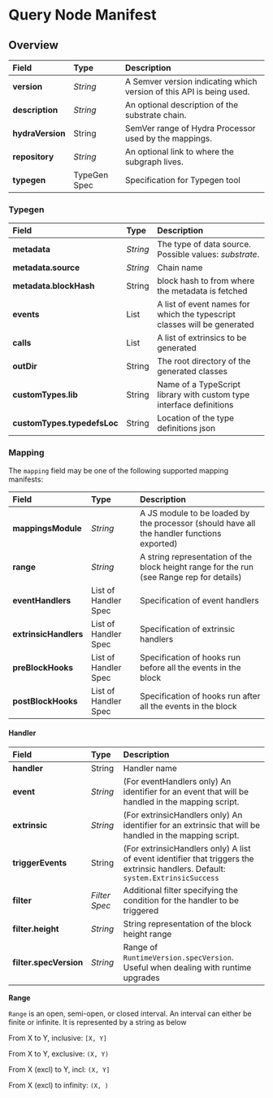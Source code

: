 # Query Node Manifest

## Overview

| Field | Type | Description |
| :--- | :--- | :--- |
| **version** | _String_ | A Semver version indicating which version of this API is being used. |
| **description** | _String_ | An optional description of the substrate chain. |
| **hydraVersion** | String | SemVer range of Hydra Processor used by the mappings. |
| **repository** | _String_ | An optional link to where the subgraph lives. |
| **typegen** | TypeGen Spec | Specification for Typegen tool |

### Typegen

| Field | Type | Description |
| :--- | :--- | :--- |
| **metadata** | _String_ | The type of data source. Possible values: _substrate_. |
| **metadata.source** | _String_ | Chain name |
| **metadata.blockHash** | String | block hash to from where the metadata is fetched |
| **events** | List | A list of event names for which the typescript classes will be generated |
| **calls** | List | A list of extrinsics to be generated |
| **outDir** | String | The root directory of the generated classes |
| **customTypes.lib** | String | Name of a TypeScript library with custom type interface definitions  |
| **customTypes.typedefsLoc** | String | Location of the type definitions json |

### Mapping

The `mapping` field may be one of the following supported mapping manifests:

| Field | Type | Description |
| :--- | :--- | :--- |
| **mappingsModule** | _String_ | A JS module to be loaded by the processor \(should have all the handler functions exported\) |
| **range** | _String_ | A string representation of the block height range for the run \(see Range rep for details\) |
| **eventHandlers** | List of Handler Spec | Specification of event handlers |
| **extrinsicHandlers** | List of Handler Spec | Specification of extrinsic handlers |
| **preBlockHooks** | List of Handler Spec | Specification of hooks run before all the events in the block |
| **postBlockHooks** | List of Handler Spec | Specification of hooks run after all the events in the block |

#### Handler

| Field | Type | Description |
| :--- | :--- | :--- |
| **handler** | String | Handler name |
| **event** | _String_ | \(For eventHandlers only\) An identifier for an event that will be handled in the mapping script. |
| **extrinsic** | _String_ | \(For extrinsicHandlers only\) An identifier for an extrinsic that will be handled in the mapping script. |
| **triggerEvents** | String | \(For extrinsicHandlers only\) A list of event identifier that triggers the extrinsic handlers. Default: `system.ExtrinsicSuccess` |
| **filter** | _Filter Spec_ | Additional filter specifying the condition for the handler to be triggered |
| **filter.height** | _String_ | String representation of the block height range |
| **filter.specVersion** | _String_ | Range of `RuntimeVersion.specVersion`. Useful when dealing with runtime upgrades |

**Range**

`Range` is an open, semi-open, or closed interval. An interval can either be finite or infinite. It is represented by a string as below

From X to Y, inclusive: `[X, Y]`

From X to Y, exclusive: `(X, Y)`

From X \(excl\) to Y, incl: `(X, Y]`

From X \(excl\) to infinity: `(X, )`
